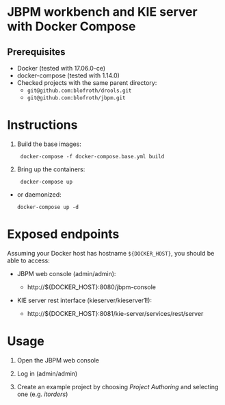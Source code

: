 # JBPM workbench and KIE server with Docker Compose

## Prerequisites

* Docker (tested with 17.06.0-ce)
* docker-compose (tested with 1.14.0)
* Checked projects with the same parent directory:
    * `git@github.com:blofroth/drools.git`
    * `git@github.com:blofroth/jbpm.git`

# Instructions

1. Build the base images:

        docker-compose -f docker-compose.base.yml build

2. Bring up the containers:

        docker-compose up

  * or daemonized:

        docker-compose up -d

# Exposed endpoints

Assuming your Docker host has hostname `${DOCKER_HOST}`, you should be
able to access:

* JBPM web console (admin/admin):

    * http://${DOCKER_HOST}:8080/jbpm-console

* KIE server rest interface (kieserver/kieserver1!):

    * http://${DOCKER_HOST}:8081/kie-server/services/rest/server

# Usage

1. Open the JBPM web console

2. Log in (admin/admin)

3. Create an example project by choosing _Project Authoring_ and selecting 
one (e.g. _itorders_)